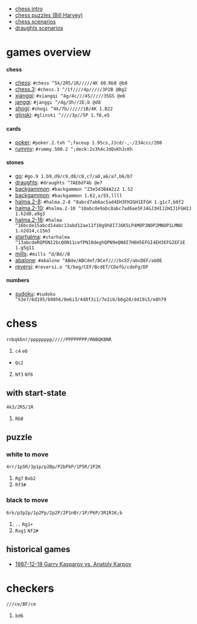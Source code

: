 - [chess intro](c/intro.md)
- [chess puzzles (Bill Harvey)](c/wtharvey.md)
- [chess scenarios](c/scenarios.md)
- [draughts scenarios](d/scenarios.md)

# games overview

#### chess

- [chess](#/chess/local):           `#chess ^5k/2R5/1R/////4K 80.Rb8 @b8`
- [chess.3](#/chess.3/local):       `#chess.3 ^/1f////4p/////3P2B @Bg2`
- [xiangqi](#/xiangqi/local):       `#xiangqi ^4g/4c///4S/////3SGS @e6`
- [janggi](#/janggi/local):         `#janggi ^/4g/3h//2E;b @d8`
- [shogi](#/shogi/local):           `#shogi ^4k/7b//////1B/4K 1.B22`
- [glinski](#/glinski/local):       `#glinski ^////3p//5P 1.f6,e5`

#### cards

- [poker](#/poker.2.txh/local):     `#poker.2.txh ^;faceup 1.95cs,JJcd/-,-/234ccc/200`
- [rummy](#/rummy.500.2/local):     `#rummy.500.2 ^;deck:2s3h4cJdQsKhJcKh`

#### stones

- [go](#/go.9/local):               `#go.9 1.b9,d9/c9,d8/c8,c7/a8,a6/a7,b6/b7`
- [draughts](#/draughts/local):     `#draughts ^7AE6df4b @e7`
- [backgammon](#/backgammon/local): `#backgammon ^Z3e5d3B4A2z2 1.52`
- [backgammon](#/backgammon/local): `#backgammon 1.62,x/55,llll`
- [halma.2-8](#/halma.2-8/local):   `#halma.2-8 ^8abcd7ab6ac5ad4EH3FH2GH1EFGH 1.g1c7,b8f2`
- [halma.2-10](#/halma.2-10/local): `#halma.2-10 ^10abcde9abc8abc7ad6ae5FJ4GJ3HIJ2HIJ1FGHIJ 1.h2d8,a9g3`
- [halma.2-16](#/halma/local):      `#halma ^16bcde15abcd14abc13abd12ae11f10g9h8I7J6K5LP4MOP3NOP2MNOP1LMNO 1.n2d14,c15m3`
- [starhalma](#/starhalma/local):   `#starhalma ^13abcdeRQPON12bcQON11cefPN10deghQPN9eQN8I7H6H5EFGI4EH3EFG2EF1E 1.g5g11`
- [mills](#/mills/local):           `#mills ^d/Bd//B`
- [abalone](#/abalone/local):       `#abalone ^ABde/ABCdef/BCef////bcEF/abcDEF/abDE`
- [reversi](#/reversi.o/local):     `#reversi.o ^E/beg/CEF/BcdEf/CDefG/cdeFg/DF`

#### numbers

- [sudoku](#/sudoku/local):         `#sudoku ^53e7/6d195/b98h6/8e6i3/4d8f3i1/7e2i6/b6g28/d419i5/e8h79`


# chess

```chess
rnbqkbnr/pppppppp/////PPPPPPPP/RNBQKBNR
```

1. `c4` `e6`
  - `Qc2`
2. `Nf3` `Nf6`

## with start-state

```chess
4k3/2R5/1R
```

1. `Rb8`


## puzzle

### white to move

```chess puzzle
4rr/1p5R/3p1p/p2Bp/P2bPkP/1P5R/1P2K
```

1. `Rg7` `Bxb2`
2. `Rf3#`

### black to move

```chess
6rk/p3p2p/1p2Pp/2p2P/2P1nBr/1P/P6P/3R1R1K;b
```

1. `..` `Rg1+`
2. `Rxg1` `Nf2#`

## historical games

- [1987-12-18 Garry Kasparov vs. Anatoly Karpov](c/19871218-GKasparov-AKarpov.md)


# checkers

```damas.br
///ce/BF/ce
```

1. `bd6`
